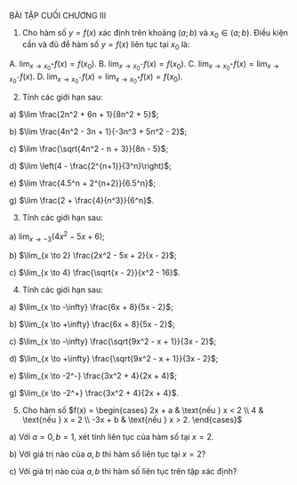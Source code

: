 BÀI TẬP CUỐI CHƯƠNG III

1. Cho hàm số $y = f(x)$ xác định trên khoảng $(a ; b)$ và $x_0 \in (a ; b)$. Điều kiện cần và đủ để hàm số $y = f(x)$ liên tục tại $x_0$ là:

A. $\lim_{x \to x_0^+} f(x) = f(x_0)$.
B. $\lim_{x \to x_0^-} f(x) = f(x_0)$.
C. $\lim_{x \to x_0^+} f(x) = \lim_{x \to x_0^-} f(x)$.
D. $\lim_{x \to x_0^-} f(x) = \lim_{x \to x_0^+} f(x) = f(x_0)$.

2. Tính các giới hạn sau:

a) $\lim \frac{2n^2 + 6n + 1}{8n^2 + 5}$;

b) $\lim \frac{4n^2 - 3n + 1}{-3n^3 + 5n^2 - 2}$;

c) $\lim \frac{\sqrt{4n^2 - n + 3}}{8n - 5}$;

d) $\lim \left(4 - \frac{2^{n+1}}{3^n}\right)$;

e) $\lim \frac{4.5^n + 2^{n+2}}{6.5^n}$;

g) $\lim \frac{2 + \frac{4}{n^3}}{6^n}$.

3. Tính các giới hạn sau:

a) $\lim_{x \to -3} (4x^2 - 5x + 6)$;

b) $\lim_{x \to 2} \frac{2x^2 - 5x + 2}{x - 2}$;

c) $\lim_{x \to 4} \frac{\sqrt{x - 2}}{x^2 - 16}$.

4. Tính các giới hạn sau:

a) $\lim_{x \to -\infty} \frac{6x + 8}{5x - 2}$;

b) $\lim_{x \to +\infty} \frac{6x + 8}{5x - 2}$;

c) $\lim_{x \to -\infty} \frac{\sqrt{9x^2 - x + 1}}{3x - 2}$;

d) $\lim_{x \to +\infty} \frac{\sqrt{9x^2 - x + 1}}{3x - 2}$;

e) $\lim_{x \to -2^-} \frac{3x^2 + 4}{2x + 4}$;

g) $\lim_{x \to -2^+} \frac{3x^2 + 4}{2x + 4}$.

5. Cho hàm số $f(x) = \begin{cases}
2x + a & \text{nếu } x < 2 \\
4 & \text{nếu } x = 2 \\
-3x + b & \text{nếu } x > 2.
\end{cases}$

a) Với $a = 0, b = 1$, xét tính liên tục của hàm số tại $x = 2$.

b) Với giá trị nào của $a, b$ thì hàm số liên tục tại $x = 2$?

c) Với giá trị nào của $a, b$ thì hàm số liên tục trên tập xác định?